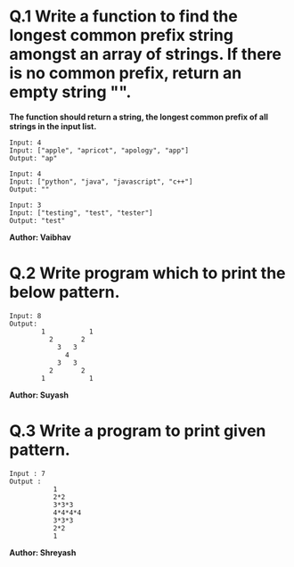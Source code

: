 # Q.1 Write a function to find the longest common prefix string amongst an array of strings. If there is no common prefix, return an empty string "".
**The function should return a string, the longest common prefix of all strings in the input list.**
```
Input: 4
Input: ["apple", "apricot", "apology", "app"]
Output: "ap"

Input: 4
Input: ["python", "java", "javascript", "c++"]
Output: ""

Input: 3
Input: ["testing", "test", "tester"]
Output: "test"
```
**Author: Vaibhav**

# Q.2 Write program which to print the below pattern.
``` 
Input: 8
Output:
        1           1 
          2       2
            3   3
              4
            3   3
          2       2
        1           1
```
**Author: Suyash**

# Q.3 Write a program to print given pattern.
```
Input : 7
Output :
           1
           2*2
           3*3*3
           4*4*4*4
           3*3*3
           2*2
           1

```
**Author: Shreyash**
